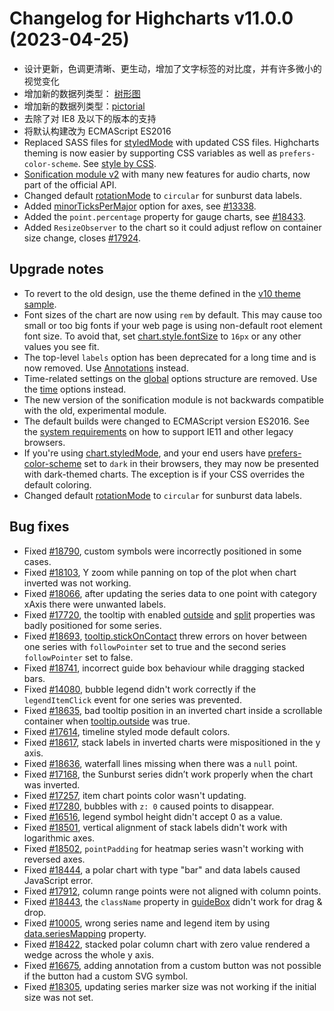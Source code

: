 # Changelog for Highcharts v11.0.0 (2023-04-25)

- 设计更新，色调更清晰、更生动，增加了文字标签的对比度，并有许多微小的视觉变化
- 增加新的数据列类型： [树形图](/docs/chart-and-series-types/treegraph-chart)
- 增加新的数据列类型：[pictorial](/docs/chart-and-series-types/pictorial)
- 去除了对 IE8 及以下的版本的支持
- 将默认构建改为 ECMAScript ES2016
- Replaced SASS files for [styledMode](https://api.highcharts.com/highcharts/chart.styledMode) with updated CSS files. Highcharts theming is now easier by supporting CSS variables as well as `prefers-color-scheme`. See [style by CSS](https://www.highcharts.com/docs/chart-design-and-style/style-by-css).
- [Sonification module v2](https://www.highcharts.com/docs/sonification/getting-started) with many new features for audio charts, now part of the official API.
- Changed default [rotationMode](https://api.highcharts.com/highcharts/plotOptions.sunburst.dataLabels.rotationMode) to `circular` for sunburst data labels.
- Added [minorTicksPerMajor](https://api.highcharts.com/highcharts/xAxis.minorTicksPerMajor) option for axes, see [#13338](https://github.com/highcharts/highcharts/issues/13338).
- Added the `point.percentage` property for gauge charts, see [#18433](https://github.com/highcharts/highcharts/issues/18433).
- Added `ResizeObserver` to the chart so it could adjust reflow on container size change, closes [#17924](https://github.com/highcharts/highcharts/issues/17924).

## Upgrade notes
- To revert to the old design, use the theme defined in the [v10 theme sample](https://www.highcharts.com/samples/highcharts/members/theme-v10).
- Font sizes of the chart are now using `rem` by default. This may cause too small or too big fonts if your web page is using non-default root element font size. To avoid that, set [chart.style.fontSize](https://api.highcharts.com/highcharts/chart.style) to `16px` or any other values you see fit.
- The top-level `labels` option has been deprecated for a long time and is now removed. Use [Annotations](https://www.highcharts.com/docs/advanced-chart-features/annotations-module) instead.
- Time-related settings on the [global](https://api.highcharts.com/highcharts/global) options structure are removed. Use the [time](https://api.highcharts.com/highcharts/time) options instead.
- The new version of the sonification module is not backwards compatible with the old, experimental module.
- The default builds were changed to ECMAScript version ES2016. See the [system requirements](https://www.highcharts.com/docs/getting-started/system-requirements) on how to support IE11 and other legacy browsers.
- If you're using [chart.styledMode](https://api.highcharts.com/highcharts/chart.styledMode), and your end users have [prefers-color-scheme](https://developer.mozilla.org/en-US/docs/Web/CSS/@media/prefers-color-scheme) set to `dark` in their browsers, they may now be presented with dark-themed charts. The exception is if your CSS overrides the default coloring.
- Changed default [rotationMode](https://api.highcharts.com/highcharts/plotOptions.sunburst.dataLabels.rotationMode) to `circular` for sunburst data labels.

## Bug fixes
- Fixed [#18790](https://github.com/highcharts/highcharts/issues/18790), custom symbols were incorrectly positioned in some cases.
- Fixed [#18103](https://github.com/highcharts/highcharts/issues/18103), Y zoom while panning on top of the plot when chart inverted was not working.
- Fixed [#18066](https://github.com/highcharts/highcharts/issues/18066), after updating the series data to one point with category xAxis there were unwanted labels.
- Fixed [#17720](https://github.com/highcharts/highcharts/issues/17720), the tooltip with enabled [outside](https://api.highcharts.com/highcharts/tooltip.outside) and [split](https://api.highcharts.com/highcharts/tooltip.split) properties was badly positioned for some series.
- Fixed [#18693](https://github.com/highcharts/highcharts/issues/18693), [tooltip.stickOnContact](https://api.highcharts.com/highcharts/tooltip.stickOnContact) threw errors on hover between one series with `followPointer` set to true and the second series `followPointer` set to false.
- Fixed [#18741](https://github.com/highcharts/highcharts/issues/18741), incorrect guide box behaviour while dragging stacked bars.
- Fixed [#14080](https://github.com/highcharts/highcharts/issues/14080), bubble legend didn't work correctly if the `legendItemClick` event for one series was prevented.
- Fixed [#18635](https://github.com/highcharts/highcharts/issues/18635), bad tooltip position in an inverted chart inside a scrollable container when [tooltip.outside](https://api.highcharts.com/highcharts/tooltip.outside) was true.
- Fixed [#17614](https://github.com/highcharts/highcharts/issues/17614), timeline styled mode default colors.
- Fixed [#18617](https://github.com/highcharts/highcharts/issues/18617), stack labels in inverted charts were mispositioned in the y axis.
- Fixed [#18636](https://github.com/highcharts/highcharts/issues/18636), waterfall lines missing when there was a `null` point.
- Fixed [#17168](https://github.com/highcharts/highcharts/issues/17168), the Sunburst series didn’t work properly when the chart was inverted.
- Fixed [#17257](https://github.com/highcharts/highcharts/issues/17257), item chart points color wasn't updating.
- Fixed [#17280](https://github.com/highcharts/highcharts/issues/17280), bubbles with `z: 0` caused points to disappear.
- Fixed [#16516](https://github.com/highcharts/highcharts/issues/16516), legend symbol height didn't accept 0 as a value.
- Fixed [#18501](https://github.com/highcharts/highcharts/issues/18501), vertical alignment of stack labels didn't work with logarithmic axes.
- Fixed [#18502](https://github.com/highcharts/highcharts/issues/18502), `pointPadding` for heatmap series wasn't working with reversed axes.
- Fixed [#18444](https://github.com/highcharts/highcharts/issues/18444), a polar chart with type "bar" and data labels caused JavaScript error.
- Fixed [#17912](https://github.com/highcharts/highcharts/issues/17912), column range points were not aligned with column points.
- Fixed [#18443](https://github.com/highcharts/highcharts/issues/18443), the `className` property in [guideBox](https://api.highcharts.com/highcharts/plotOptions.series.dragDrop.guideBox) didn't work for drag & drop.
- Fixed [#10005](https://github.com/highcharts/highcharts/issues/10005), wrong series name and legend item by using [data.seriesMapping](https://api.highcharts.com/highcharts/data.seriesMapping) property.
- Fixed [#18422](https://github.com/highcharts/highcharts/issues/18422), stacked polar column chart with zero value rendered a wedge across the whole y axis.
- Fixed [#16675](https://github.com/highcharts/highcharts/issues/16675), adding annotation from a custom button was not possible if the button had a custom SVG symbol.
- Fixed [#18305](https://github.com/highcharts/highcharts/issues/18305), updating series marker size was not working if the initial size was not set.
